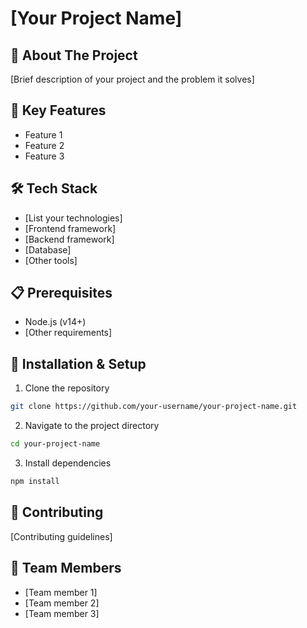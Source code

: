 # [Your Project Name]

## 🚀 About The Project
[Brief description of your project and the problem it solves]

## 🎯 Key Features
- Feature 1
- Feature 2
- Feature 3

## 🛠️ Tech Stack
- [List your technologies]
- [Frontend framework]
- [Backend framework]
- [Database]
- [Other tools]

## 📋 Prerequisites
- Node.js (v14+)
- [Other requirements]

## 🔧 Installation & Setup
1. Clone the repository
```bash
git clone https://github.com/your-username/your-project-name.git
```
2. Navigate to the project directory
```bash
cd your-project-name
```
3. Install dependencies
```bash
npm install
```

## 🤝 Contributing
[Contributing guidelines]

## 👥 Team Members
- [Team member 1]
- [Team member 2]
- [Team member 3]



